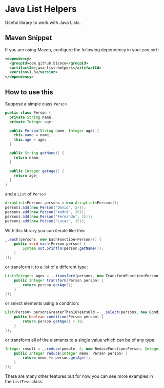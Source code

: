 # Java List Helpers

Useful library to work with Java Lists.

## Maven Snippet

If you are using Maven, configure the following dependency in your `pom.xml`:

```xml
<dependency>
  <groupId>com.github.bicoco</groupId>
  <artifactId>java-list-helpers</artifactId>
  <version>1.3</version>
</dependency>
```

## How to use this

Suppose a simple class `Person`

```java
public class Person {
  private String name;
  private Integer age;

  public Person(String name, Integer age) {
    this.name = name;
    this.age = age;
  }

  public String getName() {
    return name;
  }

  public Integer getAge() {
    return age;
  }
}
```
and a `List` of `Person`


```java
ArrayList<Person> persons = new ArrayList<Person>();
persons.add(new Person("David", 27));
persons.add(new Person("André", 30));
persons.add(new Person("Fernando", 25));
persons.add(new Person("Lucas", 15));
```

With this library you can iterate like this:

```java
_.each(persons, new EachFunction<Person>() {
    public void each(Person person) {
        System.out.println(person.getName());
    }
});
```

or transform it to a list of a different type:

```java
List<Integer> ages = _.transform(persons, new TransformFunction<Person,Integer>() {
    public Integer transform(Person person) {
        return person.getAge();
    }
});
```

or select elements using a condition:

```java
List<Person> personsGreaterThan18YearsOld = _.select(persons, new ConditionFunction<Person>() {
    public boolean condition(Person person) {
        return person.getAge() > 18;
    }
});
```

or transform all of the elements to a single value which can be of any type:

```java
Integer result = _.reduce(people, 0, new ReduceFunction<Person, Integer>() {
    public Integer reduce(Integer memo, Person person) {
        return memo += person.getAge();
    }
});
```

There are many other features but for now you can see more examples in the `ListTest` class.

